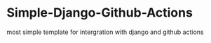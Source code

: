 # Simple-Django-Github-Actions
most simple template for intergration with django and github actions
